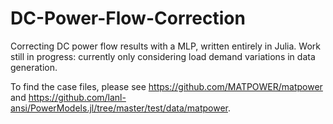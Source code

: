 # DC-Power-Flow-Correction
Correcting DC power flow results with a MLP, written entirely in Julia. Work still in progress: currently only considering load demand variations in data generation. 

To find the case files, please see https://github.com/MATPOWER/matpower and https://github.com/lanl-ansi/PowerModels.jl/tree/master/test/data/matpower. 
